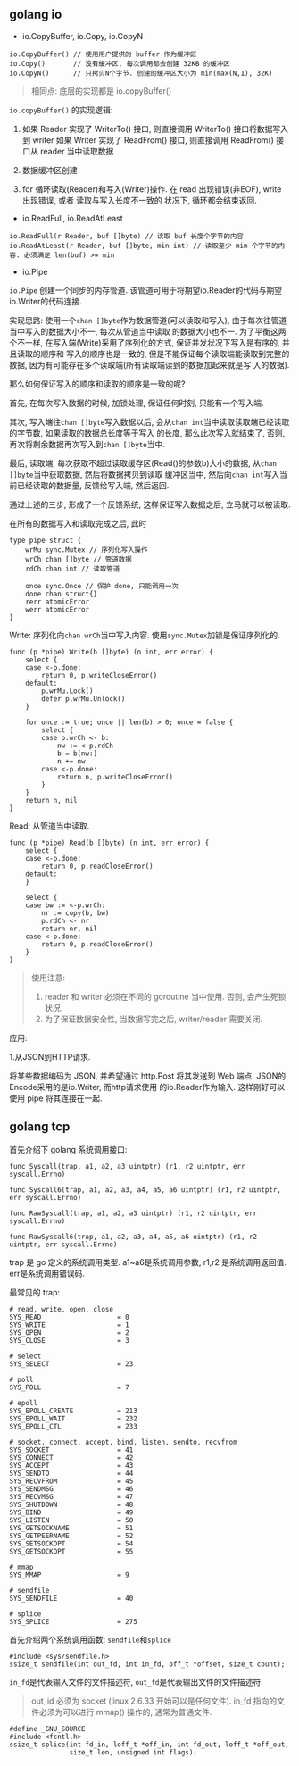 ## golang io

- io.CopyBuffer, io.Copy, io.CopyN

```
io.CopyBuffer() // 使用用户提供的 buffer 作为缓冲区
io.Copy()       // 没有缓冲区, 每次调用都会创建 32KB 的缓冲区
io.CopyN()      // 只拷贝N个字节. 创建的缓冲区大小为 min(max(N,1), 32K)
```

> 相同点: 底层的实现都是 io.copyBuffer()

`io.copyBuffer()` 的实现逻辑:

1. 如果 Reader 实现了 WriterTo() 接口, 则直接调用 WriterTo() 接口将数据写入到 writer
   如果 Writer 实现了 ReadFrom() 接口, 则直接调用 ReadFrom() 接口从 reader 当中读取数据

2. 数据缓冲区创建

3. for 循环读取(Reader)和写入(Writer)操作. 在 read 出现错误(非EOF), write 出现错误, 或者 读取与写入长度不一致的
状况下, 循环都会结束返回.


- io.ReadFull, io.ReadAtLeast 

```
io.ReadFull(r Reader, buf []byte) // 读取 buf 长度个字节的内容
io.ReadAtLeast(r Reader, buf []byte, min int) // 读取至少 mim 个字节的内容. 必须满足 len(buf) >= min
```

- io.Pipe

`io.Pipe` 创建一个同步的内存管道. 该管道可用于将期望io.Reader的代码与期望io.Writer的代码连接.

实现思路: 使用一个`chan []byte`作为数据管道(可以读取和写入), 由于每次往管道当中写入的数据大小不一, 每次从管道当中读取
的数据大小也不一. 为了平衡这两个不一样, 在写入端(Write)采用了序列化的方式, 保证并发状况下写入是有序的, 并且读取的顺序和
写入的顺序也是一致的, 但是不能保证每个读取端能读取到完整的数据, 因为有可能存在多个读取端(所有读取端读到的数据加起来就是写
入的数据). 

那么如何保证写入的顺序和读取的顺序是一致的呢? 

首先, 在每次写入数据的时候, 加锁处理, 保证任何时刻, 只能有一个写入端. 

其次, 写入端往`chan []byte`写入数据以后, 会从`chan int`当中读取读取端已经读取的字节数, 如果读取的数据总长度等于写入
的长度, 那么此次写入就结束了, 否则, 再次将剩余数据再次写入到`chan []byte`当中.

最后, 读取端, 每次获取不超过读取缓存区(Read()的参数b)大小的数据, 从`chan []byte`当中获取数据, 然后将数据拷贝到读取
缓冲区当中, 然后向`chan int`写入当前已经读取的数据量, 反馈给写入端, 然后返回.

通过上述的三步, 形成了一个反馈系统, 这样保证写入数据之后, 立马就可以被读取.

在所有的数据写入和读取完成之后, 此时


```cgo
type pipe struct {
	wrMu sync.Mutex // 序列化写入操作
	wrCh chan []byte // 管道数据
	rdCh chan int // 读取管道

	once sync.Once // 保护 done, 只能调用一次
	done chan struct{}
	rerr atomicError 
	werr atomicError
}
```

Write: 序列化向`chan wrCh`当中写入内容. 使用`sync.Mutex`加锁是保证序列化的.

```cgo
func (p *pipe) Write(b []byte) (n int, err error) {
	select {
	case <-p.done:
		return 0, p.writeCloseError()
	default:
		p.wrMu.Lock()
		defer p.wrMu.Unlock()
	}

	for once := true; once || len(b) > 0; once = false {
		select {
		case p.wrCh <- b:
			nw := <-p.rdCh
			b = b[nw:]
			n += nw
		case <-p.done:
			return n, p.writeCloseError()
		}
	}
	return n, nil
}
```


Read: 从管道当中读取.

```cgo
func (p *pipe) Read(b []byte) (n int, err error) {
	select {
	case <-p.done:
		return 0, p.readCloseError()
	default:
	}

	select {
	case bw := <-p.wrCh:
		nr := copy(b, bw)
		p.rdCh <- nr
		return nr, nil
	case <-p.done:
		return 0, p.readCloseError()
	}
}
```

> 使用注意:
>
> 1. reader 和 writer 必须在不同的 goroutine 当中使用. 否则, 会产生死锁状况.
> 2. 为了保证数据安全性, 当数据写完之后, writer/reader 需要关闭.


应用:

1.从JSON到HTTP请求. 

将某些数据编码为 JSON, 并希望通过 http.Post 将其发送到 Web 端点. JSON的Encode采用的是io.Writer, 而http请求使用
的io.Reader作为输入. 这样刚好可以使用 pipe 将其连接在一起.


## golang tcp

首先介绍下 golang 系统调用接口:

```cgo
func Syscall(trap, a1, a2, a3 uintptr) (r1, r2 uintptr, err syscall.Errno)

func Syscall6(trap, a1, a2, a3, a4, a5, a6 uintptr) (r1, r2 uintptr, err syscall.Errno)

func RawSyscall(trap, a1, a2, a3 uintptr) (r1, r2 uintptr, err syscall.Errno)

func RawSyscall6(trap, a1, a2, a3, a4, a5, a6 uintptr) (r1, r2 uintptr, err syscall.Errno)
```

trap 是 go 定义的系统调用类型. a1~a6是系统调用参数, r1,r2 是系统调用返回值. err是系统调用错误码.

最常见的 trap:

```
# read, write, open, close
SYS_READ                   = 0
SYS_WRITE                  = 1
SYS_OPEN                   = 2
SYS_CLOSE                  = 3

# select
SYS_SELECT                 = 23

# poll
SYS_POLL                   = 7

# epoll
SYS_EPOLL_CREATE           = 213
SYS_EPOLL_WAIT             = 232
SYS_EPOLL_CTL              = 233

# socket, connect, accept, bind, listen, sendto, recvfrom
SYS_SOCKET                 = 41
SYS_CONNECT                = 42
SYS_ACCEPT                 = 43
SYS_SENDTO                 = 44
SYS_RECVFROM               = 45
SYS_SENDMSG                = 46
SYS_RECVMSG                = 47
SYS_SHUTDOWN               = 48
SYS_BIND                   = 49
SYS_LISTEN                 = 50
SYS_GETSOCKNAME            = 51
SYS_GETPEERNAME            = 52
SYS_SETSOCKOPT             = 54
SYS_GETSOCKOPT             = 55

# mmap
SYS_MMAP                   = 9

# sendfile
SYS_SENDFILE               = 40

# splice
SYS_SPLICE                 = 275
```


首先介绍两个系统调用函数: `sendfile`和`splice`

```cgo
#include <sys/sendfile.h>
ssize_t sendfile(int out_fd, int in_fd, off_t *offset, size_t count);
```

`in_fd`是代表输入文件的文件描述符, `out_fd`是代表输出文件的文件描述符. 

> out_id 必须为 socket (linux 2.6.33 开始可以是任何文件).
> in_fd 指向的文件必须为可以进行 mmap() 操作的, 通常为普通文件.

```cgo
#define _GNU_SOURCE 
#include <fcntl.h>
ssize_t splice(int fd_in, loff_t *off_in, int fd_out, loff_t *off_out, 
               size_t len, unsigned int flags);
```




